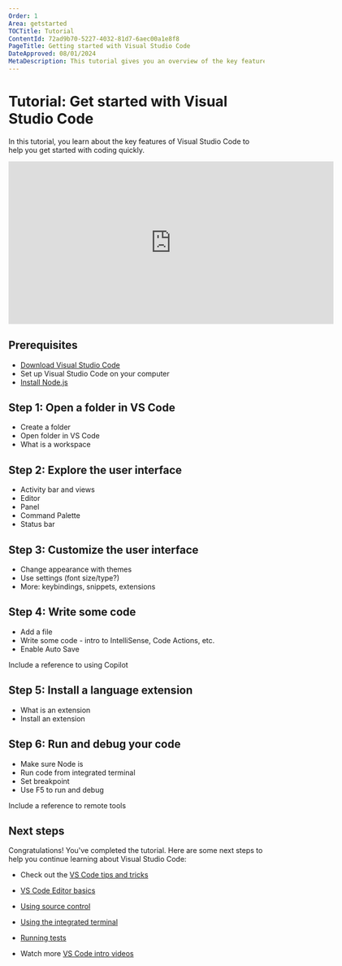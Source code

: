 ```yaml
---
Order: 1
Area: getstarted
TOCTitle: Tutorial
ContentId: 72ad9b70-5227-4032-81d7-6aec00a1e8f8
PageTitle: Getting started with Visual Studio Code
DateApproved: 08/01/2024
MetaDescription: This tutorial gives you an overview of the key features of Visual Studio Code to help you get started quickly.
---
```

# Tutorial: Get started with Visual Studio Code

In this tutorial, you learn about the key features of Visual Studio Code to help you get started with coding quickly.

<iframe src="https://www.youtube.com/embed/B-s71n0dHUk?autoplay=true" width="640" height="320" allowFullScreen="true" frameBorder="0" title="Getting Started with Visual Studio Code"></iframe>

## Prerequisites

- [Download Visual Studio Code](https://code.visualstudio.com/download)
- Set up Visual Studio Code on your computer
- [Install Node.js](https://nodejs.org/)

## Step 1: Open a folder in VS Code

- Create a folder
- Open folder in VS Code
- What is a workspace

## Step 2: Explore the user interface

- Activity bar and views
- Editor
- Panel
- Command Palette
- Status bar

## Step 3: Customize the user interface

- Change appearance with themes
- Use settings (font size/type?)
- More: keybindings, snippets, extensions

## Step 4: Write some code

- Add a file
- Write some code - intro to IntelliSense, Code Actions, etc.
- Enable Auto Save

Include a reference to using Copilot

## Step 5: Install a language extension

- What is an extension
- Install an extension

## Step 6: Run and debug your code

- Make sure Node is
- Run code from integrated terminal
- Set breakpoint
- Use F5 to run and debug

Include a reference to remote tools

## Next steps

Congratulations! You've completed the tutorial. Here are some next steps to help you continue learning about Visual Studio Code:

- Check out the [VS Code tips and tricks](/docs/getstarted/tips-and-tricks.md)
- [VS Code Editor basics](/docs/editor/codebasics.md)
- [Using source control](/docs/sourcecontrol/overview.md)
- [Using the integrated terminal](/docs/terminal/getting-started.md)
- [Running tests](/docs/editor/testing.md)

- Watch more [VS Code intro videos](/docs/getstarted/introvideos.md)
